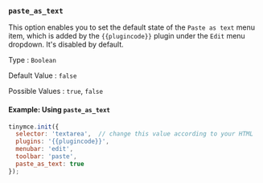 ### `paste_as_text`

This option enables you to set the default state of the `Paste as text` menu item, which is added by the `{{plugincode}}` plugin under the `Edit` menu dropdown. It's disabled by default.

Type
: `Boolean`

Default Value
: `false`

Possible Values
: `true`, `false`

#### Example: Using `paste_as_text`

```js
tinymce.init({
  selector: 'textarea',  // change this value according to your HTML
  plugins: '{{plugincode}}',
  menubar: 'edit',
  toolbar: 'paste',
  paste_as_text: true
});
```
